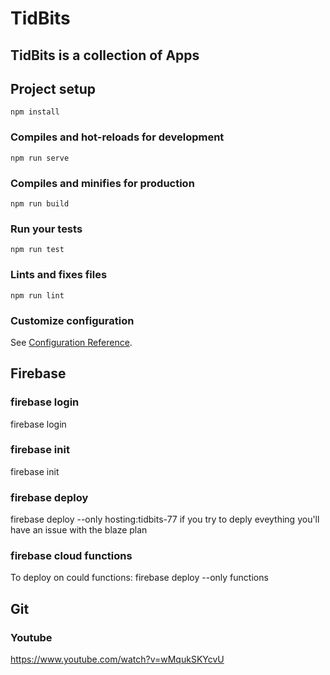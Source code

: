 # TidBits

## TidBits is a collection of Apps

## Project setup
```
npm install
```

### Compiles and hot-reloads for development
```
npm run serve
```

### Compiles and minifies for production
```
npm run build
```

### Run your tests
```
npm run test
```

### Lints and fixes files
```
npm run lint
```

### Customize configuration
See [Configuration Reference](https://cli.vuejs.org/config/).

## Firebase 

### firebase login
firebase login

### firebase init
firebase init

### firebase deploy
firebase deploy --only hosting:tidbits-77
if you try to deply eveything you'll have an issue with the blaze plan

### firebase cloud functions
To deploy on could functions:
firebase deploy --only functions

## Git

### Youtube
https://www.youtube.com/watch?v=wMqukSKYcvU
